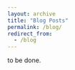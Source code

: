```yaml
---
layout: archive
title: "Blog Posts"
permalink: /blog/
redirect_from:
  - /blog
---
```


to be done.
